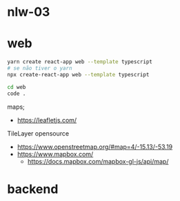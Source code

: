 # nlw-03

# web

```bash
yarn create react-app web --template typescript
# se não tiver o yarn
npx create-react-app web --template typescript

cd web
code .
```

maps;

- https://leafletjs.com/

TileLayer opensource

- https://www.openstreetmap.org/#map=4/-15.13/-53.19
- https://www.mapbox.com/
  - https://docs.mapbox.com/mapbox-gl-js/api/map/

# backend
